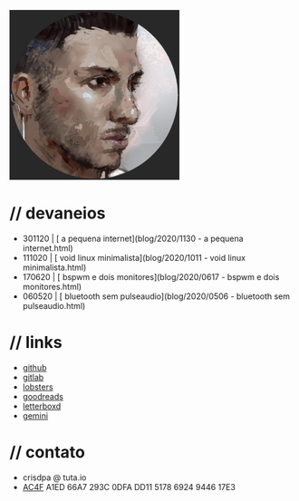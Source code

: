 ![](/avatar.png)

# // devaneios
- 301120 | [ a pequena internet](blog/2020/1130 - a pequena internet.html)
- 111020 | [ void linux minimalista](blog/2020/1011 - void linux minimalista.html)
- 170620 | [ bspwm e dois monitores](blog/2020/0617 - bspwm e dois monitores.html)
- 060520 | [ bluetooth sem pulseaudio](blog/2020/0506 - bluetooth sem pulseaudio.html)

# // links
- [github](https://github.com/crdpa/)
- [gitlab](https://gitlab.com/crdpa/)
- [lobsters](https://lobste.rs/u/crdpa)
- [goodreads](https://www.goodreads.com/user/show/55958511-crdpa)
- [letterboxd](https://letterboxd.com/crdpa/)
- [gemini](gemini://republic.circumlunar.space/users/crdpa/)

# // contato
- crisdpa @ tuta.io
- [AC4F](/pubkey.asc) A1ED 66A7 293C 0DFA DD11 5178 6924 9446 17E3
